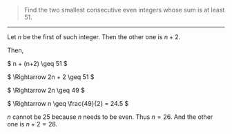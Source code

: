 > Find the two smallest consecutive even integers whose sum is at least $51$. 

--------------------------------

Let $n$ be the first of such integer. Then the other one is $n+2$. 

Then, 

$
n + (n+2) \geq 51
$

$
\Rightarrow 2n + 2 \geq 51
$

$
\Rightarrow 2n \geq 49
$

$
\Rightarrow n \geq \frac{49}{2} = 24.5
$

$n$ cannot be $25$ because $n$ needs to be even. Thus $n = 26$. And the other one is $n + 2 = 28$. 